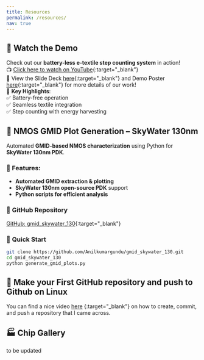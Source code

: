 ```yaml
---
title: Resources
permalink: /resources/
nav: true
---
```


## 🎥 Watch the Demo  
Check out our **battery-less e-textile step counting system** in action!  
📺 [Click here to watch on YouTube](https://www.youtube.com/watch?v=TVmZA9vIDyw){:target="_blank"}  
📑 View the Slide Deck [here](/files/VLSI_2024_Session_C27_v3.pdf){:target="_blank"} and Demo Poster [here](/files/2024_VLSI_Demo_Poster.pdf){:target="_blank"} for more details of our work!  
🚀 **Key Highlights**:  
✅ Battery-free operation  
✅ Seamless textile integration  
✅ Step counting with energy harvesting


## 📌 NMOS GMID Plot Generation – SkyWater 130nm
Automated **GMID-based NMOS characterization** using Python for **SkyWater 130nm PDK**.
### 🔹 Features:  
- **Automated GMID extraction & plotting**
- **SkyWater 130nm open-source PDK** support
- **Python scripts for efficient analysis**  
### 📂 **GitHub Repository**
[GitHub: gmid_skywater_130](https://github.com/Anilkumargundu/gmid_skywater_130){:target="_blank"}  
### 🚀 **Quick Start**
```bash
git clone https://github.com/Anilkumargundu/gmid_skywater_130.git
cd gmid_skywater_130
python generate_gmid_plots.py
```

## 📌 Make your First GitHub repository and push to Github on Linux
You can find a nice video [here](https://www.youtube.com/watch?v=bvi37IbJXS4) {:target="_blank"} on how to create, commit, and push a repository that I came across.  

## 🏭 Chip Gallery
to be updated

      
